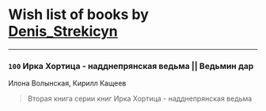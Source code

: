 # Wish list of books by [Denis_Strekicyn](http://vk.com/id226617025)
---

### `100` Ирка Хортица - надднепрянская ведьма || Ведьмин дар
Илона Волынская, Кирилл Кащеев
> Вторая книга серии книг Ирка Хортица - надднепрянская ведьма

